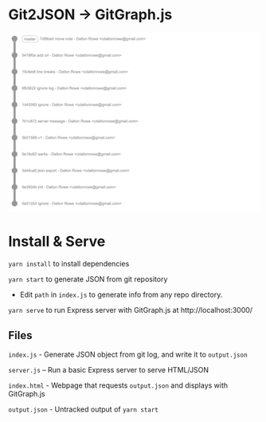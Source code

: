 # Git2JSON -> GitGraph.js

![GitGraph Example](https://github.com/daltonrowe/gitgraph-from-json/blob/master/img/readme.png?raw=true)

# Install & Serve

`yarn install` to install dependencies

`yarn start` to generate JSON from git repository

- Edit `path` in `index.js` to generate info from any repo directory.

`yarn serve` to run Express server with GitGraph.js at http://localhost:3000/

## Files

`index.js` - Generate JSON object from git log, and write it to `output.json`

`server.js` – Run a basic Express server to serve HTML/JSON

`index.html` - Webpage that requests `output.json` and displays with GitGraph.js

`output.json` - Untracked output of `yarn start`